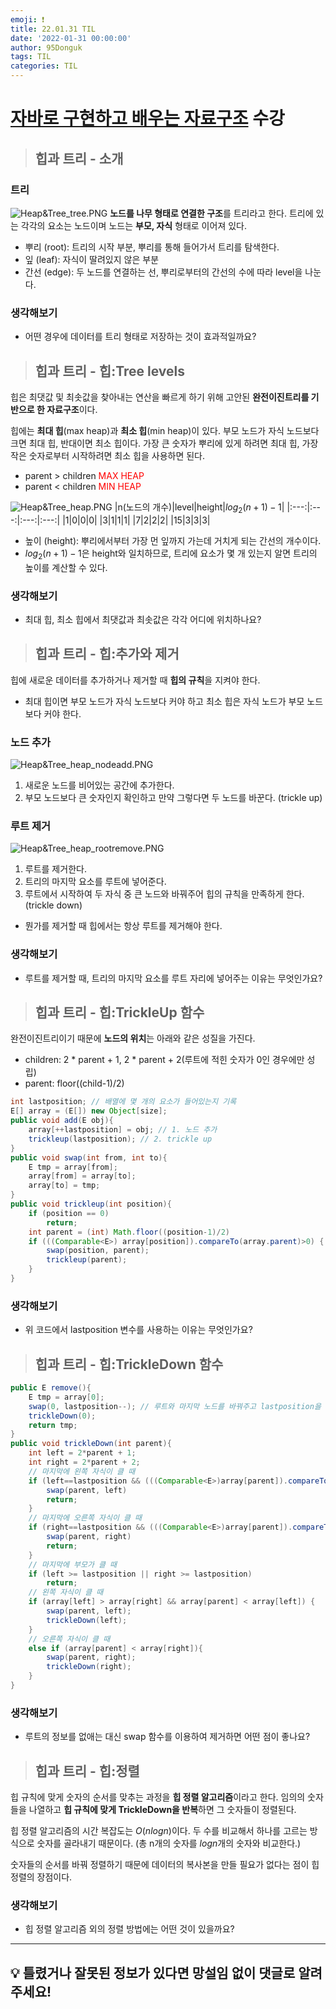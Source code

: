 ```yaml
---
emoji: ❗
title: 22.01.31 TIL
date: '2022-01-31 00:00:00'
author: 95Donguk
tags: TIL
categories: TIL
---
```


# [자바로 구현하고 배우는 자료구조](https://www.boostcourse.org/cs204) 수강

> ## 힙과 트리 - 소개

### 트리

![Heap&Tree_tree.PNG](Heap&Tree_tree.PNG)
**노드를 나무 형태로 연결한 구조**를 트리라고 한다. 트리에 있는 각각의 요소는 노드이며 노드는 **부모, 자식** 형태로 이어져 있다.
* 뿌리 (root): 트리의 시작 부분, 뿌리를 통해 들어가서 트리를 탐색한다.
* 잎 (leaf): 자식이 딸려있지 않은 부분
* 간선 (edge): 두 노드를 연결하는 선, 뿌리로부터의 간선의 수에 따라 level을 나눈다.

### 생각해보기
* 어떤 경우에 데이터를 트리 형태로 저장하는 것이 효과적일까요?

> ## 힙과 트리 - 힙:Tree levels

힙은 최댓값 및 최솟값을 찾아내는 연산을 빠르게 하기 위해 고안된 **완전이진트리를 기반으로 한 자료구조**이다.

힙에는 **최대 힙**(max heap)과 **최소 힙**(min heap)이 있다. 부모 노드가 자식 노드보다 크면 최대 힙, 반대이면 최소 힙이다. 가장 큰 숫자가 뿌리에 있게 하려면 최대 힙, 가장 작은 숫자로부터 시작하려면 최소 힙을 사용하면 된다.
* parent > children <span style="color:red">MAX HEAP</span>
* parent < children <span style="color:red">MIN HEAP</span>

![Heap&Tree_heap.PNG](Heap&Tree_heap.PNG)
|n(노드의 개수)|level|height|$log_2(n+1)-1$|
|:---:|:---:|:---:|:---:|
|1|0|0|0|
|3|1|1|1|
|7|2|2|2|
|15|3|3|3|
* 높이 (height): 뿌리에서부터 가장 먼 잎까지 가는데 거치게 되는 간선의 개수이다.
* $log_2(n+1)-1$은 height와 일치하므로, 트리에 요소가 몇 개 있는지 알면 트리의 높이를 계산할 수 있다.

### 생각해보기
*  최대 힙, 최소 힙에서 최댓값과 최솟값은 각각 어디에 위치하나요?

> ## 힙과 트리 - 힙:추가와 제거
힙에 새로운 데이터를 추가하거나 제거할 때 **힙의 규칙**을 지켜야 한다.
* 최대 힙이면 부모 노드가 자식 노드보다 커야 하고 최소 힙은 자식 노드가 부모 노드보다 커야 한다.

### 노드 추가

![Heap&Tree_heap_nodeadd.PNG](Heap&Tree_heap_nodeadd.PNG)
1. 새로운 노드를 비어있는 공간에 추가한다.
2. 부모 노드보다 큰 숫자인지 확인하고 만약 그렇다면 두 노드를 바꾼다. (trickle up)

### 루트 제거

![Heap&Tree_heap_rootremove.PNG](Heap&Tree_heap_rootremove.PNG)
1. 루트를 제거한다.
2. 트리의 마지막 요소를 루트에 넣어준다.
3. 루트에서 시작하여 두 자식 중 큰 노드와 바꿔주어 힙의 규칙을 만족하게 한다. (trickle down)
* 뭔가를 제거할 때 힙에서는 항상 루트를 제거해야 한다.

### 생각해보기
* 루트를 제거할 때, 트리의 마지막 요소를 루트 자리에 넣어주는 이유는 무엇인가요?

> ## 힙과 트리 - 힙:TrickleUp 함수
완전이진트리이기 때문에 **노드의 위치**는 아래와 같은 성질을 가진다.
* children: 2 * parent + 1, 2 * parent + 2(루트에 적힌 숫자가 0인 경우에만 성립)
* parent: floor((child-1)/2)

```java
int lastposition; // 배열에 몇 개의 요소가 들어있는지 기록
E[] array = (E[]) new Object[size];
public void add(E obj){
	array[++lastposition] = obj; // 1. 노드 추가
	trickleup(lastposition); // 2. trickle up
}
public void swap(int from, int to){
	E tmp = array[from];
	array[from] = array[to];
	array[to] = tmp;
}
public void trickleup(int position){
	if (position == 0)
		return;
	int parent = (int) Math.floor((position-1)/2)
	if (((Comparable<E>) array[position]).compareTo(array.parent)>0) {
		swap(position, parent);
		trickleup(parent);
	}
}
```

### 생각해보기
* 위 코드에서 lastposition 변수를 사용하는 이유는 무엇인가요?

> ## 힙과 트리 - 힙:TrickleDown 함수
```java
public E remove(){
	E tmp = array[0];
	swap(0, lastposition--); // 루트와 마지막 노드를 바꿔주고 lastposition을 줄여 배열에서 제거한다.
	trickleDown(0);
	return tmp;
}
public void trickleDown(int parent){
	int left = 2*parent + 1;
	int right = 2*parent + 2;
	// 마지막에 왼쪽 자식이 클 때
	if (left==lastposition && (((Comparable<E>)array[parent]).compareTo(array[left])<0){
		swap(parent, left)
		return;
	}
	// 마지막에 오른쪽 자식이 클 때
	if (right==lastposition && (((Comparable<E>)array[parent]).compareTo(array[right])<0){
		swap(parent, right)
		return;
	}
	// 마지막에 부모가 클 때
	if (left >= lastposition || right >= lastposition)
		return;
	// 왼쪽 자식이 클 때
	if (array[left] > array[right] && array[parent] < array[left]) {
		swap(parent, left);
		trickleDown(left);
	}
	// 오른쪽 자식이 클 때
	else if (array[parent] < array[right]){
		swap(parent, right);
		trickleDown(right);
	}
}
```

### 생각해보기
* 루트의 정보를 없애는 대신 swap 함수를 이용하여 제거하면 어떤 점이 좋나요?

> ## 힙과 트리 - 힙:정렬
힙 규칙에 맞게 숫자의 순서를 맞추는 과정을 **힙 정렬 알고리즘**이라고 한다. 임의의 숫자들을 나열하고 **힙 규칙에 맞게 TrickleDown을 반복**하면 그 숫자들이 정렬된다.

힙 정렬 알고리즘의 시간 복잡도는 $O(nlogn)$이다. 두 수를 비교해서 하나를 고르는 방식으로 숫자를 골라내기 때문이다. (총 n개의 숫자를 $logn$개의 숫자와 비교한다.)

숫자들의 순서를 바꿔 정렬하기 때문에 데이터의 복사본을 만들 필요가 없다는 점이 힙 정렬의 장점이다.

### 생각해보기
* 힙 정렬 알고리즘 외의 정렬 방법에는 어떤 것이 있을까요?

***
## 💡 틀렸거나 잘못된 정보가 있다면 망설임 없이 댓글로 알려주세요!

